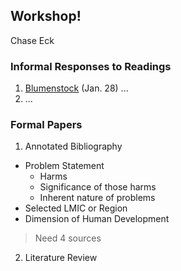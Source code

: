 ## Workshop!

Chase Eck

### Informal Responses to Readings

1. [Blumenstock](https://www.nature.com/magazine-assets/d41586-018-06215-5/d41586-018-06215-5.pdf) (Jan. 28)
... 
2. ...

### Formal Papers

1. Annotated Bibliography
- Problem Statement
  - Harms
  - Significance of those harms
  - Inherent nature of problems
- Selected LMIC or Region
- Dimension of Human Development
> Need 4 sources

2. Literature Review
